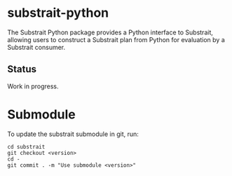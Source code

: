 # substrait-python
The Substrait Python package provides a Python interface to Substrait, allowing users to construct a Substrait plan from Python for evaluation by a Substrait consumer.

## Status
Work in progress.

# Submodule
To update the substrait submodule in git, run:
```
cd substrait
git checkout <version>
cd -
git commit . -m "Use submodule <version>"
```